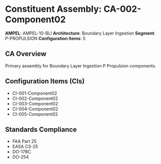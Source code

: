 # Constituent Assembly: CA-002-Component02

**AMPEL**: AMPEL-10-BLI
**Architecture**: Boundary Layer Ingestion
**Segment**: P-PROPULSION
**Configuration Items**: 5

## CA Overview
Primary assembly for Boundary Layer Ingestion P Propulsion components.

## Configuration Items (CIs)
- CI-001-Component02
- CI-002-Component02
- CI-003-Component02
- CI-004-Component02
- CI-005-Component02

## Standards Compliance
- FAA Part 25
- EASA CS-25
- DO-178C
- DO-254
